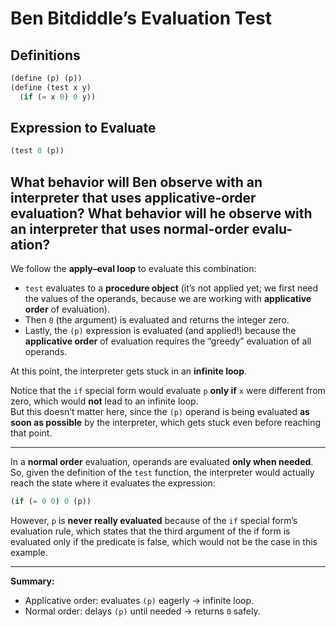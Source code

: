 # Ben Bitdiddle’s Evaluation Test

## Definitions
```scheme
(define (p) (p))
(define (test x y)
  (if (= x 0) 0 y))
```

## Expression to Evaluate
```scheme
(test 0 (p))
```
What behavior will Ben observe with an interpreter that
uses applicative-order evaluation? What behavior will he
observe with an interpreter that uses normal-order evalu-
ation?
---

We follow the **apply–eval loop** to evaluate this combination:

- `test` evaluates to a **procedure object** (it’s not applied yet; we first need the values of the operands, because we are working with **applicative order** of evaluation).
- Then `0` (the argument) is evaluated and returns the integer zero.
- Lastly, the `(p)` expression is evaluated (and applied!) because the **applicative order** of evaluation requires the “greedy” evaluation of all operands.

At this point, the interpreter gets stuck in an **infinite loop**.  

Notice that the `if` special form would evaluate `p` **only if** `x` were different from zero, which would **not** lead to an infinite loop.  
But this doesn’t matter here, since the `(p)` operand is being evaluated **as soon as possible** by the interpreter, which gets stuck even before reaching that point.

---

In a **normal order** evaluation, operands are evaluated **only when needed**.  
So, given the definition of the `test` function, the interpreter would actually reach the state where it evaluates the expression:

```scheme
(if (= 0 0) 0 (p))
```

However, `p` is **never really evaluated** because of the `if` special form’s evaluation rule, which states that the third argument of the if form is evaluated only if the predicate is false, which would not be the case in this example.

---

**Summary:**  
- Applicative order: evaluates `(p)` eagerly → infinite loop.  
- Normal order: delays `(p)` until needed → returns `0` safely.